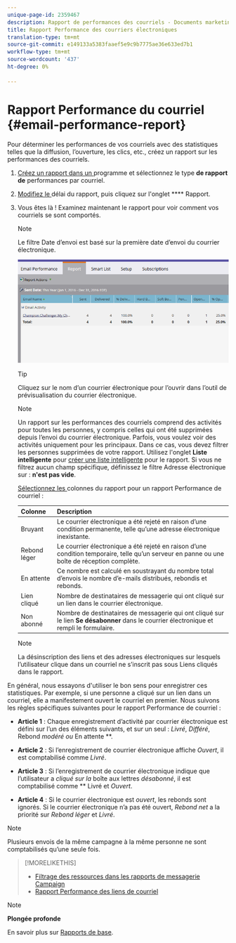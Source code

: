 ```yaml
---
unique-page-id: 2359467
description: Rapport de performances des courriels - Documents marketing - Documentation du produit
title: Rapport Performance des courriers électroniques
translation-type: tm+mt
source-git-commit: e149133a5383faaef5e9c9b7775ae36e633ed7b1
workflow-type: tm+mt
source-wordcount: '437'
ht-degree: 0%

---
```



# Rapport Performance du courriel {#email-performance-report}

Pour déterminer les performances de vos courriels avec des statistiques telles que la diffusion, l’ouverture, les clics, etc., créez un rapport sur les performances des courriels.

1. [Créez un rapport dans un ](../../../../product-docs/reporting/basic-reporting/creating-reports/create-a-report-in-a-program.md) programme et sélectionnez le type **de rapport de** [ ](../../../../product-docs/reporting/basic-reporting/report-types/report-type-overview.md)performances par courriel.
1. [Modifiez le ](../../../../product-docs/reporting/basic-reporting/editing-reports/change-a-report-time-frame.md) délai du rapport, puis cliquez sur l&#39;onglet  **** Rapport.
1. Vous êtes là ! Examinez maintenant le rapport pour voir comment vos courriels se sont comportés.

   >[!NOTE]
   >
   >Le filtre Date d’envoi est basé sur la première date d’envoi du courrier électronique.

   ![](assets/email-performance-report.png)

   >[!TIP]
   >
   >Cliquez sur le nom d’un courrier électronique pour l’ouvrir dans l’outil de prévisualisation du courrier électronique.

   >[!NOTE]
   >
   >
   >Un rapport sur les performances des courriels comprend des activités pour toutes les personnes, y compris celles qui ont été supprimées depuis l’envoi du courrier électronique. Parfois, vous voulez voir des activités uniquement pour les principaux. Dans ce cas, vous devez filtrer les personnes supprimées de votre rapport. Utilisez l&#39;onglet **Liste intelligente** pour [créer une liste intelligente](../../../../product-docs/core-marketo-concepts/smart-lists-and-static-lists/creating-a-smart-list/create-a-smart-list.md) pour le rapport. Si vous ne filtrez aucun champ spécifique, définissez le filtre Adresse électronique sur : **n&#39;est pas vide**.

   [Sélectionnez les ](../../../../product-docs/reporting/basic-reporting/editing-reports/select-report-columns.md) colonnes du rapport pour un rapport Performance de courriel :

   | Colonne | Description |
   |---|---|
   | Bruyant | Le courrier électronique a été rejeté en raison d’une condition permanente, telle qu’une adresse électronique inexistante. |
   | Rebond léger | Le courrier électronique a été rejeté en raison d’une condition temporaire, telle qu’un serveur en panne ou une boîte de réception complète. |
   | En attente | Ce nombre est calculé en soustrayant du nombre total d’envois le nombre d’e-mails distribués, rebondis et rebonds. |
   | Lien cliqué | Nombre de destinataires de messagerie qui ont cliqué sur un lien dans le courrier électronique. |
   | Non abonné | Nombre de destinataires de messagerie qui ont cliqué sur le lien **Se désabonner** dans le courrier électronique et rempli le formulaire. |

   >[!NOTE]
   >
   >La désinscription des liens et des adresses électroniques sur lesquels l’utilisateur clique dans un courriel ne s’inscrit pas sous Liens cliqués dans le rapport.

En général, nous essayons d&#39;utiliser le bon sens pour enregistrer ces statistiques. Par exemple, si une personne a cliqué sur un lien dans un courriel, elle a manifestement ouvert le courriel en premier. Nous suivons les règles spécifiques suivantes pour le rapport Performance de courriel :

* **Article 1** : Chaque enregistrement d’activité par courrier électronique est défini sur l’un des éléments suivants, et sur un seul :  *Livré*,  *Différé*, Rebond *modéré ou* En attente **.

* **Article 2** : Si l’enregistrement de courrier électronique affiche  *Ouvert*, il est comptabilisé comme  *Livré*.

* **Article 3** : Si l’enregistrement de courrier électronique indique que l’utilisateur a  *cliqué sur la* boîte aux lettres  *désabonné*, il est comptabilisé comme  ** Livré et  *Ouvert*.

* **Article 4** : Si le courrier électronique est  *ouvert*, les rebonds sont ignorés. Si le courrier électronique n’a pas été ouvert, *Rebond net* a la priorité sur *Rebond léger* et *Livré*.

>[!NOTE]
>
>Plusieurs envois de la même campagne à la même personne ne sont comptabilisés qu’une seule fois.

>[!MORELIKETHIS]
>
>* [Filtrage des ressources dans les rapports de messagerie Campaign](../../../../product-docs/reporting/basic-reporting/report-activity/filter-assets-in-a-campaign-email-reports.md)
>* [Rapport Performance des liens de courriel](email-link-performance-report.md)

>



>[!NOTE]
>
>**Plongée profonde**
>
>En savoir plus sur [Rapports de base](http://docs.marketo.com/display/docs/basic+reporting).

